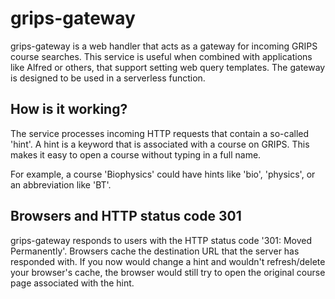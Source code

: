 # grips-gateway

grips-gateway is a web handler that acts as a gateway for incoming GRIPS course searches. This service is useful when
combined with applications like Alfred or others, that support setting web query templates. The gateway is designed to
be used in a serverless function.

## How is it working?

The service processes incoming HTTP requests that contain a so-called 'hint'. A hint is a keyword that is associated
with a course on GRIPS. This makes it easy to open a course without typing in a full name.

For example, a course 'Biophysics' could have hints like 'bio', 'physics', or an abbreviation like 'BT'.

## Browsers and HTTP status code 301

grips-gateway responds to users with the HTTP status code '301: Moved Permanently'. Browsers cache the destination
URL that the server has responded with. If you now would change a hint and wouldn't refresh/delete your browser's
cache, the browser would still try to open the original course page associated with the hint.